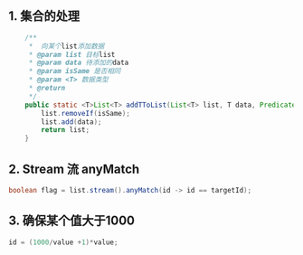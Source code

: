 
## 1. 集合的处理
```java
    /**
     *  向某个list添加数据
     * @param list 目标list
     * @param data 待添加的data
     * @param isSame 是否相同
     * @param <T> 数据类型
     * @return
     */
    public static <T>List<T> addTToList(List<T> list, T data, Predicate<T> isSame) {
        list.removeIf(isSame);
        list.add(data);
        return list;
    }
```

## 2. Stream 流 anyMatch
```java
boolean flag = list.stream().anyMatch(id -> id == targetId);
```

## 3. 确保某个值大于1000
```java
id = (1000/value +1)*value;
```